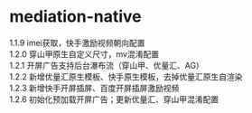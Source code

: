 # mediation-native

1.1.9 imei获取，快手激励视频朝向配置<br />
1.2.0 穿山甲原生自定义尺寸，mv混淆配置<br />
1.2.1 开屏广告支持后台瀑布流（穿山甲、优量汇、AG）<br />
1.2.2 新增优量汇原生模板、快手原生模板，去掉优量汇原生自渲染<br />
1.2.3 新增快手开屏插屏、百度开屏插屏激励视频<br />
1.2.6 初始化预加载开屏广告；更新优量汇、穿山甲混淆配置<br />
